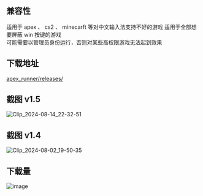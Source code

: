 ## 兼容性
适用于 apex 、 cs2 、 minecarft  等对中文输入法支持不好的游戏
适用于全部想要屏蔽 win 按键的游戏  
可能需要以管理员身份运行，否则对某些高权限游戏无法起到效果  

## 下载地址 
[apex_runner/releases/ ](https://github.com/cornradio/apex_runner/releases)

## 截图 v1.5
![Clip_2024-08-14_22-32-51](https://github.com/user-attachments/assets/d70e0e82-5d23-4888-95bc-7930d43f7cba)


## 截图 v1.4
![Clip_2024-08-02_19-50-35](https://github.com/user-attachments/assets/145e8ed4-b8bd-49bb-97fe-22477dc9adc2)

## 下载量
![image](https://github.com/user-attachments/assets/b9a2ada8-2b49-4ec2-a5de-7c6f90f1ca24)
